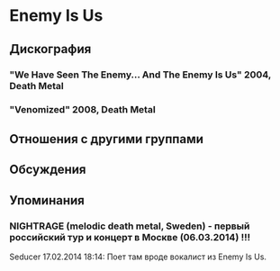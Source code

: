 # Enemy Is Us



## Дискография

### "We Have Seen The Enemy... And The Enemy Is Us" 2004, Death Metal



### "Venomized" 2008, Death Metal




## Отношения с другими группами


## Обсуждения


## Упоминания

### NIGHTRAGE (melodic death metal, Sweden) - первый российский тур и концерт в Москве (06.03.2014) !!!

Seducer 17.02.2014 18:14:
Поет там вроде вокалист из Enemy Is Us.

